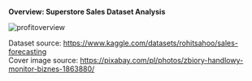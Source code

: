 **Overview: Superstore Sales Dataset Analysis**

![profitoverview](https://github.com/Anna-portfolio/Power-BI-Superstore-Sales-Dashboard/assets/75646880/9c4edea3-2ed9-471a-8485-518341a18843)

Dataset source: https://www.kaggle.com/datasets/rohitsahoo/sales-forecasting <br>
Cover image source: https://pixabay.com/pl/photos/zbiory-handlowy-monitor-biznes-1863880/
